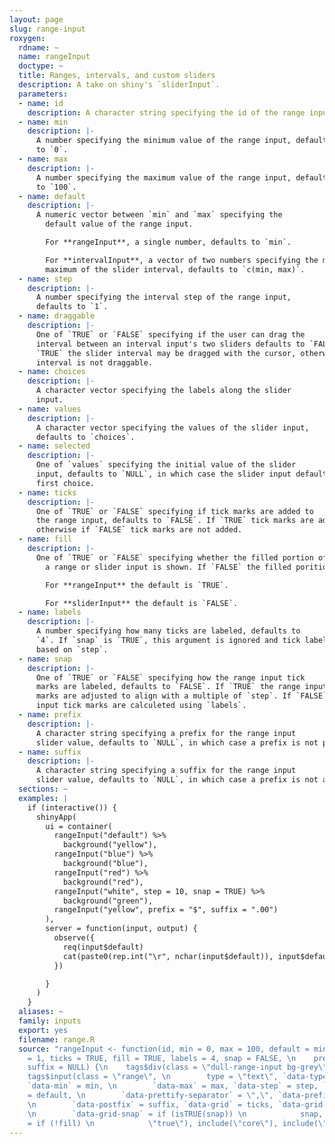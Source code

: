 ```yaml
---
layout: page
slug: range-input
roxygen:
  rdname: ~
  name: rangeInput
  doctype: ~
  title: Ranges, intervals, and custom sliders
  description: A take on shiny's `sliderInput`.
  parameters:
  - name: id
    description: A character string specifying the id of the range input or `NULL`.
  - name: min
    description: |-
      A number specifying the minimum value of the range input, defaults
      to `0`.
  - name: max
    description: |-
      A number specifying the maximum value of the range input, defaults
      to `100`.
  - name: default
    description: |-
      A numeric vector between `min` and `max` specifying the
        default value of the range input.

        For **rangeInput**, a single number, defaults to `min`.

        For **intervalInput**, a vector of two numbers specifying the minimum and
        maximum of the slider interval, defaults to `c(min, max)`.
  - name: step
    description: |-
      A number specifying the interval step of the range input,
      defaults to `1`.
  - name: draggable
    description: |-
      One of `TRUE` or `FALSE` specifying if the user can drag the
      interval between an interval input's two sliders defaults to `FALSE`. If
      `TRUE` the slider interval may be dragged with the cursor, otherwise the
      interval is not draggable.
  - name: choices
    description: |-
      A character vector specifying the labels along the slider
      input.
  - name: values
    description: |-
      A character vector specifying the values of the slider input,
      defaults to `choices`.
  - name: selected
    description: |-
      One of `values` specifying the initial value of the slider
      input, defaults to `NULL`, in which case the slider input defaults to the
      first choice.
  - name: ticks
    description: |-
      One of `TRUE` or `FALSE` specifying if tick marks are added to
      the range input, defaults to `FALSE`. If `TRUE` tick marks are added,
      otherwise if `FALSE` tick marks are not added.
  - name: fill
    description: |-
      One of `TRUE` or `FALSE` specifying whether the filled portion of
        a range or slider input is shown. If `FALSE` the filled porition is hidden.

        For **rangeInput** the default is `TRUE`.

        For **sliderInput** the default is `FALSE`.
  - name: labels
    description: |-
      A number specifying how many ticks are labeled, defaults to
      `4`. If `snap` is `TRUE`, this argument is ignored and tick labels are
      based on `step`.
  - name: snap
    description: |-
      One of `TRUE` or `FALSE` specifying how the range input tick
      marks are labeled, defaults to `FALSE`. If `TRUE` the range input tick
      marks are adjusted to align with a multiple of `step`. If `FALSE` the range
      input tick marks are calculeted using `labels`.
  - name: prefix
    description: |-
      A character string specifying a prefix for the range input
      slider value, defaults to `NULL`, in which case a prefix is not prepended.
  - name: suffix
    description: |-
      A character string specifying a suffix for the range input
      slider value, defaults to `NULL`, in which case a prefix is not appended.
  sections: ~
  examples: |
    if (interactive()) {
      shinyApp(
        ui = container(
          rangeInput("default") %>%
            background("yellow"),
          rangeInput("blue") %>%
            background("blue"),
          rangeInput("red") %>%
            background("red"),
          rangeInput("white", step = 10, snap = TRUE) %>%
            background("green"),
          rangeInput("yellow", prefix = "$", suffix = ".00")
        ),
        server = function(input, output) {
          observe({
            req(input$default)
            cat(paste0(rep.int("\r", nchar(input$default)), input$default))
          })

        }
      )
    }
  aliases: ~
  family: inputs
  export: yes
  filename: range.R
  source: "rangeInput <- function(id, min = 0, max = 100, default = min, \n    step
    = 1, ticks = TRUE, fill = TRUE, labels = 4, snap = FALSE, \n    prefix = NULL,
    suffix = NULL) {\n    tags$div(class = \"dull-range-input bg-grey\", id = id,
    tags$input(class = \"range\", \n        type = \"text\", `data-type` = \"single\",
    `data-min` = min, \n        `data-max` = max, `data-step` = step, `data-from`
    = default, \n        `data-prettify-separator` = \",\", `data-prefix` = prefix,
    \n        `data-postfix` = suffix, `data-grid` = ticks, `data-grid-num` = labels,
    \n        `data-grid-snap` = if (isTRUE(snap)) \n            snap, `data-no-fill`
    = if (!fill) \n            \"true\"), include(\"core\"), include(\"ion slider\"))\n}"
---
```

